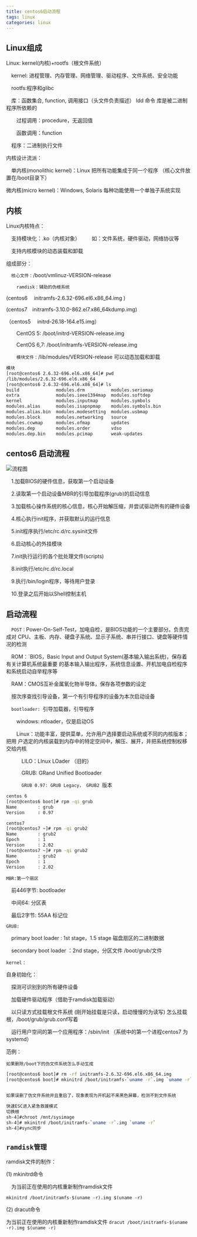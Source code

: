 ```yaml
---
title: centos6启动流程
tags: linux
categories: linux
---
```

## Linux组成 

Linux: kernel(内核)+rootfs（根文件系统）  

&ensp;&ensp;kernel: 进程管理、内存管理、网络管理、驱动程序、文件系统、安全功能  

&ensp;&ensp;rootfs:程序和glibc  

&ensp;&ensp;库：函数集合, function, 调用接口（头文件负责描述） ldd 命令 库是被二进制程序所依赖的   

&ensp;&ensp;&ensp;&ensp;过程调用：procedure，无返回值   

&ensp;&ensp;&ensp;&ensp;函数调用：function  

&ensp;&ensp;程序：二进制执行文件 

内核设计流派：  

&ensp;&ensp;单内核(monolithic kernel)：Linux   把所有功能集成于同一个程序  （核心文件放置在/boot目录下）

微内核(micro kernel)：Windows, Solaris   每种功能使用一个单独子系统实现 

## 内核 

Linux内核特点：  

&ensp;&ensp;支持模块化：.ko（内核对象） 
&ensp;&ensp;&ensp;&ensp;如：文件系统，硬件驱动，网络协议等  

&ensp;&ensp;支持内核模块的动态装载和卸载


组成部分：      

&ensp;&ensp;`核心文件：`/boot/vmlinuz-VERSION-release 

&ensp;&ensp;&ensp;&ensp;`ramdisk：辅助的伪根系统 `

(centos6 &ensp;&ensp;initramfs-2.6.32-696.el6.x86_64.img )  

(centos7&ensp;&ensp;initramfs-3.10.0-862.el7.x86_64kdump.img) 

（centos5 &ensp;&ensp;initrd-26.18-164.e15.img）   

&ensp;&ensp;&ensp;&ensp;CentOS 5: /boot/initrd-VERSION-release.img         

&ensp;&ensp;&ensp;&ensp;CentOS 6,7: /boot/initramfs-VERSION-release.img      

&ensp;&ensp;&ensp;&ensp;`模块文件：`/lib/modules/VERSION-release 可以动态加载和卸载
```bash
模块
[root@centos6 2.6.32-696.el6.x86_64]# pwd
/lib/modules/2.6.32-696.el6.x86_64
[root@centos6 2.6.32-696.el6.x86_64]# ls
build              modules.drm          modules.seriomap
extra              modules.ieee1394map  modules.softdep
kernel             modules.inputmap     modules.symbols
modules.alias      modules.isapnpmap    modules.symbols.bin
modules.alias.bin  modules.modesetting  modules.usbmap
modules.block      modules.networking   source
modules.ccwmap     modules.ofmap        updates
modules.dep        modules.order        vdso
modules.dep.bin    modules.pcimap       weak-updates
```
## centos6 启动流程

![流程图](https://img-blog.csdn.net/20140924140356612?watermark/2/text/aHR0cDovL2Jsb2cuY3Nkbi5uZXQvempmMjgwNDQxNTg5/font/5a6L5L2T/fontsize/400/fill/I0JBQkFCMA==/dissolve/70/gravity/Center)

&ensp;&ensp;1.加载BIOS的硬件信息，获取第一个启动设备 

&ensp;&ensp;2.读取第一个启动设备MBR的引导加载程序(grub)的启动信息 

&ensp;&ensp;3.加载核心操作系统的核心信息，核心开始解压缩，并尝试驱动所有的硬件设备 

&ensp;&ensp;4.核心执行init程序，并获取默认的运行信息 

&ensp;&ensp;5.init程序执行/etc/rc.d/rc.sysinit文件 

&ensp;&ensp;6.启动核心的外挂模块 

&ensp;&ensp;7.init执行运行的各个批处理文件(scripts) 

&ensp;&ensp;8.init执行/etc/rc.d/rc.local 

&ensp;&ensp;9.执行/bin/login程序，等待用户登录 

&ensp;&ensp;10.登录之后开始以Shell控制主机 

## 启动流程 

&ensp;&ensp;`POST：`Power-On-Self-Test，加电自检，是BIOS功能的一个主要部分。负责完成对 CPU、主板、内存、硬盘子系统、显示子系统、串并行接口、键盘等硬件情况的检测  

&ensp;&ensp;ROM：`BIOS，Basic Input and Output System(基本输入输出系统)，保存着有关计算机系统最重要 的基本输入输出程序，系统信息设置、开机加电自检程序和系统启动自举程序等  

&ensp;&ensp;RAM：CMOS互补金属氧化物半导体，保存各项参数的设定  

&ensp;&ensp;按次序查找引导设备，第一个有引导程序的设备为本次启动设备

&ensp;&ensp;`bootloader: `引导加载器，引导程序  

&ensp;&ensp;&ensp;&ensp;windows: ntloader，仅是启动OS  

&ensp;&ensp;&ensp;&ensp;Linux：功能丰富，提供菜单，允许用户选择要启动系统或不同的内核版本；把用 户选定的内核装载到内存中的特定空间中，解压、展开，并把系统控制权移交给内核   

&ensp;&ensp;&ensp;&ensp;&ensp;&ensp;LILO：LInux LOader （旧的）

&ensp;&ensp;&ensp;&ensp;&ensp;&ensp;GRUB: GRand Unified Bootloader    

&ensp;&ensp;&ensp;&ensp;&ensp;&ensp;`GRUB 0.97: GRUB Legacy， GRUB2 `版本

```bash
centos 6
[root@centos6 boot]# rpm -qi grub
Name        : grub
Version     : 0.97 

centos7 
[root@centos7 ~]# rpm -qi grub2
Name        : grub2
Epoch       : 1
Version     : 2.02
[root@centos7 ~]# rpm -qi grub2
Name        : grub2
Epoch       : 1
Version     : 2.02

```
`MBR:第一个扇区`

&ensp;&ensp;前446字节: bootloader

&ensp;&ensp;中间64: 分区表

&ensp;&ensp;最后2字节: 55AA 标记位

`GRUB:  `  

&ensp;&ensp;primary boot loader : 1st stage，1.5 stage 磁盘扇区的二进制数据


&ensp;&ensp;secondary boot loader ：2nd stage，分区文件  /boot/grub/文件

`kernel：  `   

自身初始化：  

&ensp;&ensp;探测可识别到的所有硬件设备  

&ensp;&ensp;加载硬件驱动程序（借助于ramdisk加载驱动）  

&ensp;&ensp;以只读方式挂载根文件系统 (刚开始挂载是只读，启动慢慢的为读写) 怎么挂载根，/boot/grub/grub.conf写着

&ensp;&ensp;运行用户空间的第一个应用程序：/sbin/init （系统中的第一个进程centos7 为systemd）

范例：

`如果删除/boot下的伪文件系统怎么手动生成`
```bash
[root@centos6 boot]# rm -rf initramfs-2.6.32-696.el6.x86_64.img 
[root@centos6 boot]# mkinitrd /boot/initramfs-`uname -r`.img `uname -r`


如果误删了伪文件系统并且重启了，现象表现为开机起不来黑色屏幕，检测不到文件系统

快速ESC进入紧急救援模式
切换根
sh-4]#chroot /mnt/sysimage
sh-4]# mkinitrd /boot/initramfs-`uname -r`.img `uname -r`
sh-4]#sync同步
```
## `ramdisk管理 `
ramdisk文件的制作：    

(1) mkinitrd命令     

&ensp;&ensp;为当前正在使用的内核重新制作ramdisk文件  

`mkinitrd /boot/initramfs-$(uname -r).img $(uname -r) `  

(2) dracut命令 

为当前正在使用的内核重新制作ramdisk文件     `dracut /boot/initramfs-$(uname -r).img $(uname -r) `


